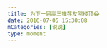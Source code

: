 ```yaml
---
title: 为下一届高三推荐友阿楼顶😂
date: 2016-07-05 15:30:08
mCategories: [说说]
type: moment
---
```


<div id="pics-20160705153008"></div>

<script>
var data = [
    {"link": "2016-07-05_000001.jpeg", "type": "shuoshuo"}
];
picsRender(data, "pics-20160705153008");
</script>

